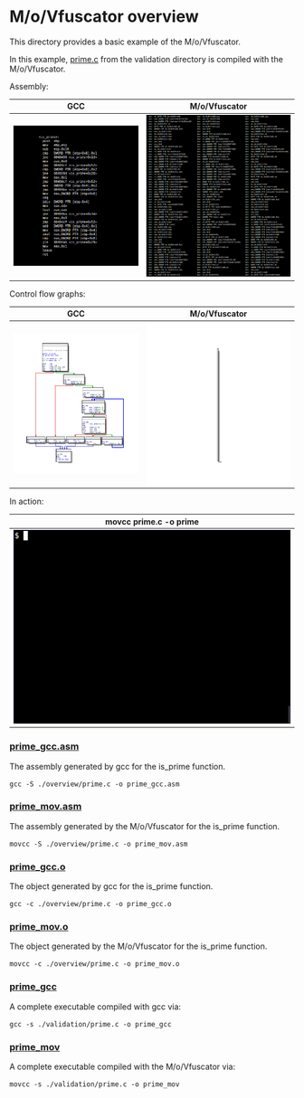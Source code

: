 # M/o/Vfuscator overview

This directory provides a basic example of the M/o/Vfuscator.

In this example, [prime.c](../validation/prime.c) from the validation directory
is compiled with the M/o/Vfuscator.

Assembly:

 GCC                               | M/o/Vfuscator
:---------------------------------:|:---------------------------------:
 ![gcc asm](gcc_asm.png)           | ![mov asm](mov_asm.png)

Control flow graphs:

 GCC                               | M/o/Vfuscator
:---------------------------------:|:---------------------------------:
 ![gcc CFG](gcc_cfg.png)           | ![mov CFG](mov_cfg.png)

In action:

| movcc prime.c -o prime           |
|:--------------------------------:|
| ![demo_mov](demo_mov.gif)        |

### [prime_gcc.asm](prime_gcc.asm)

The assembly generated by gcc for the is_prime function.
```
gcc -S ./overview/prime.c -o prime_gcc.asm
```

### [prime_mov.asm](prime_mov.asm)

The assembly generated by the M/o/Vfuscator for the is_prime function.
```
movcc -S ./overview/prime.c -o prime_mov.asm
```

### [prime_gcc.o](prime_gcc.o)

The object generated by gcc for the is_prime function.
```
gcc -c ./overview/prime.c -o prime_gcc.o
```

### [prime_mov.o](prime_mov.o)

The object generated by the M/o/Vfuscator for the is_prime function.
```
movcc -c ./overview/prime.c -o prime_mov.o
```

### [prime_gcc](prime_gcc)

A complete executable compiled with gcc via:
```
gcc -s ./validation/prime.c -o prime_gcc
```

### [prime_mov](prime_mov)

A complete executable compiled with the M/o/Vfuscator via:
```
movcc -s ./validation/prime.c -o prime_mov
```
